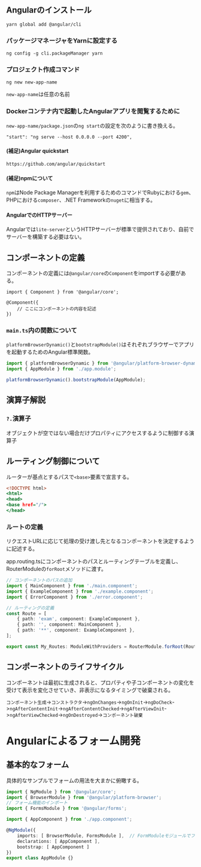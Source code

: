 ## Angularのインストール
```
yarn global add @angular/cli
```

### パッケージマネージャをYarnに設定する
```
ng config -g cli.packageManager yarn
```

### プロジェクト作成コマンド
```
ng new new-app-name
```

`new-app-name`は任意の名前

### Dockerコンテナ内で起動したAngularアプリを閲覧するために
`new-app-name/package.json`の`ng start`の設定を次のように書き換える。
```
"start": "ng serve --host 0.0.0.0 --port 4200",
```

#### (補足)Angular quickstart
```
https://github.com/angular/quickstart
```

#### (補足)npmについて
`npm`はNode Package Managerを利用するためのコマンドでRubyにおける`gem`、PHPにおける`composer`、.NET Frameworkの`nuget`に相当する。

#### AngularでのHTTPサーバー
Angularでは`lite-server`というHTTPサーバーが標準で提供されており、自前でサーバーを構築する必要はない。

## コンポーネントの定義
コンポーネントの定義には`@angular/core`の`Component`をimportする必要がある。
```typescript:main.tsx
import { Component } from '@angular/core';

@Component({
    // ここにコンポーネントの内容を記述
})
```

### `main.ts`内の関数について
`platformBrowserDynamic()`と`bootstrapModule()`はそれぞれブラウザーでアプリを起動するためのAngular標準関数。
```typescript:main.ts
import { platformBrowserDynamic } from '@angular/platform-browser-dynamic';
import { AppModule } from './app.module';

platformBrowserDynamic().bootstrapModule(AppModule);
```

## 演算子解説
### `?.`演算子
オブジェクトが空ではない場合だけプロパティにアクセスするように制御する演算子

## ルーティング制御について

ルーターが基点とするパスで`<base>`要素で宣言する。
```html:route/src/index.html
<!DOCTYPE html>
<html>
<head>
<base href="/">
</head>
```

### ルートの定義
リクエストURLに応じて処理の受け渡し先となるコンポーネントを決定するように記述する。

app.routing.tsにコンポーネントのパスとルーティングテーブルを定義し、RouterModuleの`forRoot`メソッドに渡す。

```TypeScript:app.routing.ts
// コンポーネントのパスの追加
import { MainComponent } from './main.component';
import { ExampleComponent } from './example.component';
import { ErrorComponent } from './error.component';

// ルーティングの定義
const Route = [
    { path: 'exam', component: ExampleComponent },
    { path: '', component: MainComponent },
    { path: '**', component: ExampleComponent },
];

export const My_Routes: ModuleWithProviders = RouterModule.forRoot(Route);
```

## コンポーネントのライフサイクル
コンポーネントは最初に生成されると、プロパティや子コンポーネントの変化を受けて表示を変化させていき、非表示になるタイミングで破棄される。

`コンポーネント生成`->`コンストラクタ`->`ngOnChanges`->`ngOnInit`->`ngDoCheck`->`ngAfterContentInit`->`ngAfterContentChecked`->`ngAfterViewInit`->`ngAfterViewChecked`->`ngOnDestroyed`->`コンポーネント破棄`

# Angularによるフォーム開発
## 基本的なフォーム
具体的なサンプルでフォームの用法を大まかに俯瞰する。
```typescript:/src/app/app.module.ts
import { NgModule } from '@angular/core';
import { BrowserModule } from '@angular/platform-browser';
// フォーム機能のインポート
import { FormsModule } from '@angular/forms';

import { AppComponent } from './app.component';

@NgModule({
    imports: [ BrowserModule, FormsModule ],  // FormModuleモジュールでフォーム機能を有効化する
    declarations: [ AppComponent ],
    bootstrap: [ AppComponent ]
})
export class AppModule {}
```
